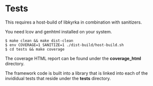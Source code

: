 # Tests

This requires a host-build of libkyrka in combination with sanitizers.

You need lcov and genhtml installed on your system.

```
$ make clean && make dist-clean
$ env COVERAGE=1 SANITIZE=1 ./dist-build/host-build.sh
$ cd tests && make coverage
```

The coverage HTML report can be found under the **coverage_html** directory.

The framework code is built into a library that is linked into each
of the invididual tests that reside under the **tests** directory.
